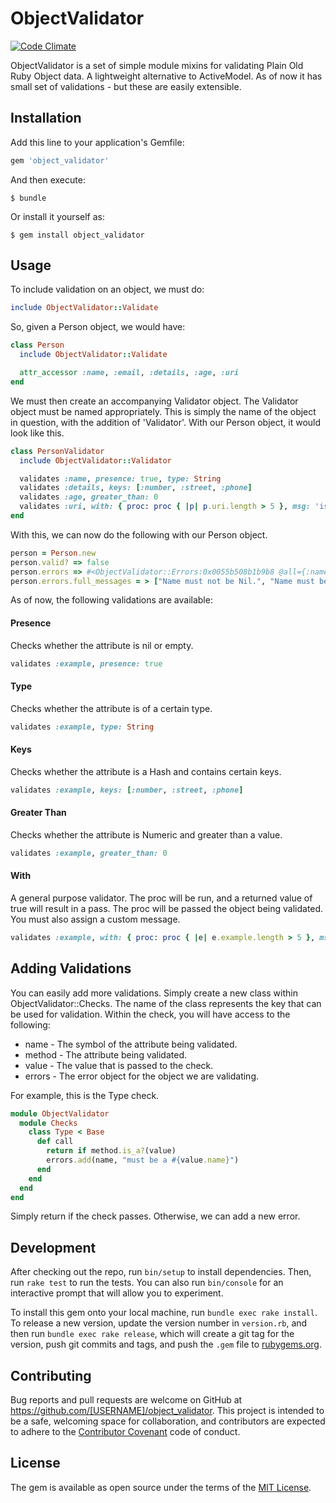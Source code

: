 # ObjectValidator

[![Code Climate](https://codeclimate.com/github/nsweeting/object_validator/badges/gpa.svg)](https://codeclimate.com/github/nsweeting/object_validator)

ObjectValidator is a set of simple module mixins for validating Plain Old Ruby Object data. A lightweight alternative to ActiveModel. As of now it has small set of validations - but these are easily extensible.

## Installation

Add this line to your application's Gemfile:

```ruby
gem 'object_validator'
```

And then execute:

    $ bundle

Or install it yourself as:

    $ gem install object_validator

## Usage

To include validation on an object, we must do:

```ruby
include ObjectValidator::Validate
```

So, given a Person object, we would have:

```ruby
class Person
  include ObjectValidator::Validate

  attr_accessor :name, :email, :details, :age, :uri
end
```

We must then create an accompanying Validator object. The Validator object must be named appropriately. This is simply the name of the object in question, with the addition of 'Validator'. With our Person object, it would look like this.

```ruby
class PersonValidator
  include ObjectValidator::Validator

  validates :name, presence: true, type: String
  validates :details, keys: [:number, :street, :phone]
  validates :age, greater_than: 0
  validates :uri, with: { proc: proc { |p| p.uri.length > 5 }, msg: 'is too short' }
end
```

With this, we can now do the following with our Person object.

```ruby
person = Person.new
person.valid? => false
person.errors => #<ObjectValidator::Errors:0x0055b508b1b9b8 @all={:name=>["must not be Nil", "must be a String"], :details=>["does not contain required Hash keys"], :age=>["value is less than required"], :uri=>["is too short"]}>
person.errors.full_messages = > ["Name must not be Nil.", "Name must be a String.", "Details does not contain required Hash keys.", "Age value is less than required.", "Uri is too short."]
```

As of now, the following validations are available:

#### Presence
Checks whether the attribute is nil or empty.

```ruby
validates :example, presence: true
```

#### Type
Checks whether the attribute is of a certain type.

```ruby
validates :example, type: String
```

#### Keys
Checks whether the attribute is a Hash and contains certain keys.

```ruby
validates :example, keys: [:number, :street, :phone]
```

#### Greater Than
Checks whether the attribute is Numeric and greater than a value.

```ruby
validates :example, greater_than: 0
```

#### With
A general purpose validator. The proc will be run, and a returned value of true will result in a pass. The proc will be passed the object being validated. You must also assign a custom message.

```ruby
validates :example, with: { proc: proc { |e| e.example.length > 5 }, msg: 'is too short' }
```

## Adding Validations

You can easily add more validations. Simply create a new class within ObjectValidator::Checks. The name of the class represents the key that can be used for validation. Within the check, you will have access to the following:

* name - The symbol of the attribute being validated.
* method - The attribute being validated.
* value - The value that is passed to the check.
* errors - The error object for the object we are validating.

For example, this is the Type check.

```ruby
module ObjectValidator
  module Checks
    class Type < Base
      def call
        return if method.is_a?(value)
        errors.add(name, "must be a #{value.name}")
      end
    end
  end
end
```

Simply return if the check passes. Otherwise, we can add a new error.

## Development

After checking out the repo, run `bin/setup` to install dependencies. Then, run `rake test` to run the tests. You can also run `bin/console` for an interactive prompt that will allow you to experiment.

To install this gem onto your local machine, run `bundle exec rake install`. To release a new version, update the version number in `version.rb`, and then run `bundle exec rake release`, which will create a git tag for the version, push git commits and tags, and push the `.gem` file to [rubygems.org](https://rubygems.org).

## Contributing

Bug reports and pull requests are welcome on GitHub at https://github.com/[USERNAME]/object_validator. This project is intended to be a safe, welcoming space for collaboration, and contributors are expected to adhere to the [Contributor Covenant](http://contributor-covenant.org) code of conduct.


## License

The gem is available as open source under the terms of the [MIT License](http://opensource.org/licenses/MIT).
